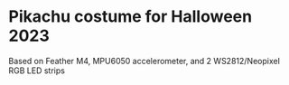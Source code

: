# Pikachu costume for Halloween 2023

Based on Feather M4, MPU6050 accelerometer, and 2 WS2812/Neopixel RGB LED strips